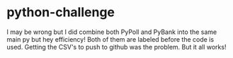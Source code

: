 # python-challenge
I may be wrong but I did combine both PyPoll and PyBank into the same main py but hey efficiency!
Both of them are labeled before the code is used. 
Getting the CSV's to push to github was the problem. But it all works!